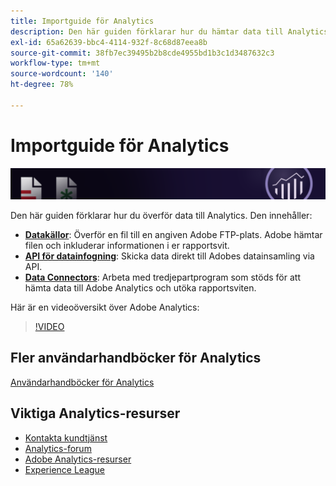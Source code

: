 ```yaml
---
title: Importguide för Analytics
description: Den här guiden förklarar hur du hämtar data till Analytics med hjälp av datakällor, API för datainfogning och Data Connectors.
exl-id: 65a62639-bbc4-4114-932f-8c68d87eea8b
source-git-commit: 38fb7ec39495b2b8cde4955bd1b3c1d3487632c3
workflow-type: tm+mt
source-wordcount: '140'
ht-degree: 78%

---
```


# Importguide för Analytics

![Banderoll](../../assets/doc_banner_import.png)

Den här guiden förklarar hur du överför data till Analytics. Den innehåller:

* **[Datakällor](c-data-sources/datasrc-home.md)**: Överför en fil till en angiven Adobe FTP-plats. Adobe hämtar filen och inkluderar informationen i er rapportsvit.
* **[API för datainfogning](c-data-insertion-api/c-data-insertion-api.md)**: Skicka data direkt till Adobes datainsamling via API.
* **[Data Connectors](data-connectors/getting-started-data-connectors.md)**: Arbeta med tredjepartprogram som stöds för att hämta data till Adobe Analytics och utöka rapportsviten.

Här är en videoöversikt över Adobe Analytics:

>[!VIDEO](https://video.tv.adobe.com/v/27429/?quality=12)

## Fler användarhandböcker för Analytics

[Användarhandböcker för Analytics](https://experienceleague.adobe.com/docs/analytics.html)

## Viktiga Analytics-resurser

* [Kontakta kundtjänst](https://helpx.adobe.com/se/contact/enterprise-support.ec.html)
* [Analytics-forum](https://forums.adobe.com/community/experience-cloud/analytics-cloud/analytics)
* [Adobe Analytics-resurser](https://forums.adobe.com/message/10660755)
* [Experience League](https://landing.adobe.com/experience-league/)
